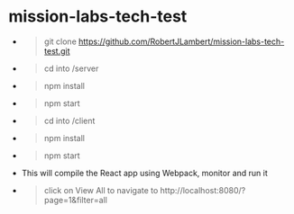 # mission-labs-tech-test
 
- > git clone https://github.com/RobertJLambert/mission-labs-tech-test.git
- > cd into /server
- > npm install
- > npm start
- > cd into /client
- > npm install
- > npm start
- This will compile the React app using Webpack, monitor and run it
- > click on View All to navigate to http://localhost:8080/?page=1&filter=all
